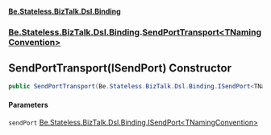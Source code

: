 #### [Be.Stateless.BizTalk.Dsl.Binding](README.md 'README')
### [Be.Stateless.BizTalk.Dsl.Binding](Be.Stateless.BizTalk.Dsl.Binding.md 'Be.Stateless.BizTalk.Dsl.Binding').[SendPortTransport&lt;TNamingConvention&gt;](SendPortTransport_TNamingConvention_.md 'Be.Stateless.BizTalk.Dsl.Binding.SendPortTransport<TNamingConvention>')

## SendPortTransport(ISendPort<TNamingConvention>) Constructor

```csharp
public SendPortTransport(Be.Stateless.BizTalk.Dsl.Binding.ISendPort<TNamingConvention> sendPort);
```
#### Parameters

<a name='Be.Stateless.BizTalk.Dsl.Binding.SendPortTransport_TNamingConvention_.SendPortTransport(Be.Stateless.BizTalk.Dsl.Binding.ISendPort_TNamingConvention_).sendPort'></a>

`sendPort` [Be.Stateless.BizTalk.Dsl.Binding.ISendPort&lt;](ISendPort_TNamingConvention_.md 'Be.Stateless.BizTalk.Dsl.Binding.ISendPort<TNamingConvention>')[TNamingConvention](SendPortTransport_TNamingConvention_.md#Be.Stateless.BizTalk.Dsl.Binding.SendPortTransport_TNamingConvention_.TNamingConvention 'Be.Stateless.BizTalk.Dsl.Binding.SendPortTransport<TNamingConvention>.TNamingConvention')[&gt;](ISendPort_TNamingConvention_.md 'Be.Stateless.BizTalk.Dsl.Binding.ISendPort<TNamingConvention>')